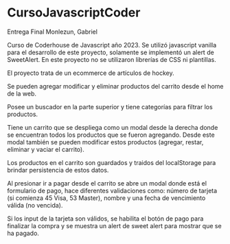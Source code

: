 # CursoJavascriptCoder
Entrega Final Monlezun, Gabriel

Curso de Coderhouse de Javascript año 2023. Se utilizó javascript vanilla para el desarrollo de este proyecto, solamente se implementó un alert de SweetAlert. En este proyecto no se utilizaron librerías de CSS ni plantillas.

El proyecto trata de un ecommerce de artículos de hockey.

Se pueden agregar modificar y eliminar productos del carrito desde el home de la web.

Posee un buscador en la parte superior y tiene categorías para filtrar los productos.

Tiene un carrito que se despliega como un modal desde la derecha donde se encuentran todos los productos que se fueron agregando. Desde este modal también se pueden modificar estos productos (agregar, restar, eliminar y vaciar el carrito).

Los productos en el carrito son guardados y traidos del localStorage para brindar persistencia de estos datos.

Al presionar ir a pagar desde el carrito se abre un modal donde está el formulario de pago, hace diferentes validaciones como: número de tarjeta (si comienza 45 Visa, 53 Master), nombre y una fecha de vencimiento válida (no vencida).

Si los input de la tarjeta son válidos, se habilita el botón de pago para finalizar la compra y se muestra un alert de sweet alert para mostrar que se ha pagado.